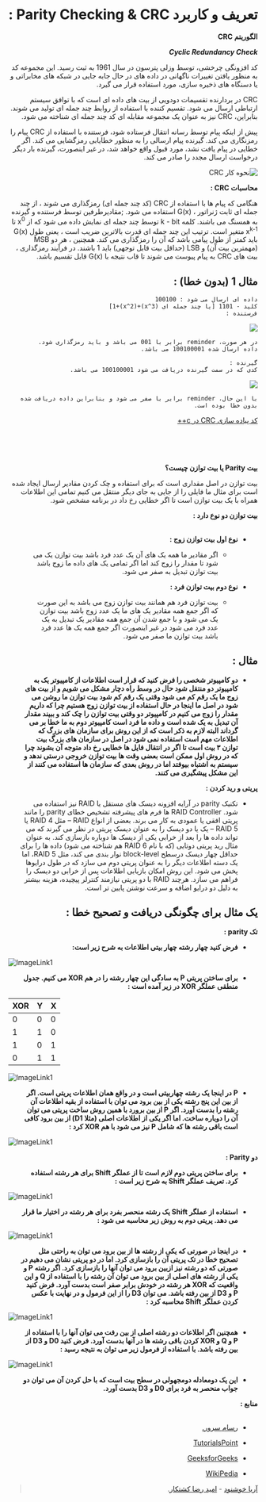 <div dir="rtl">

# تعریف و کاربرد Parity Checking & CRC :  

**الگوریتم CRC**

***Cyclic Redundancy Check***

کد افزونگی چرخشی، توسط وزلی پترسون در سال 1961 به ثبت رسید. این مجموعه کد به منظور یافتن تغییرات ناگهانی در داده های در حال جابه جایی در شبکه های مخابراتی و یا دسنگاه های ذخیره سازی، مورد استفاده قرار می گیرد.

CRC در بردارنده تقسیمات دودویی از بیت های داده ای است که با توافق سیستم ارتباطی ارسال می شود. تقسیم  کننده با استفاده از روابط چند جمله ای تولید می شوند. بنابراین، CRC نیز به عنوان یک مجموعه مقابله ای کد چند جمله ای شناخته می شود.

پیش از اینکه پیام توسط رسانه انتقال فرستاده شود، فرستنده با استفاده از CRC پیام را رمزنگاری می کند. گیرنده پیام ارسالی را به منظور خطایابی رمزگشایی می کند. اگر خطایی در پیام یافت نشد، مورد قبول واقع خواهد شد، در غیر اینصورت، گیرنده بار دیگر درخواست ارسال مجدد را صادر می کند.

![نحوه کار CRC](https://www.tutorialspoint.com/assets/questions/media/17615/35_1.jpg)

**محاسبات CRC :**

هنگامی که پیام ها با استفاده از CRC (کد چند جمله ای) رمزگذاری می شوند ، از چند جمله ای ثابت  ژنراتور ، <span dir="lrt">G(x)</span> استفاده می شود. ;مقادیرطرفین توسط فرستنده و گیرنده به همسنگ می باشند. کلمه k - bit توسط چند جمله ای نمایش داده می شود که از x<sup>0</sup> تا x<sup>k-1</sup> متغیر است. ترتیب این چند جمله ای قدرت بالاترین ضریب است ، یعنی  طول <span dir="lrt">G(x)</span> باید کمتر از طول پیامی باشد که آن را رمزگذاری می کند. همچنین ، هر دو MSB (مهمترین بیت آن) و LSB (حداقل بیت قابل توجهی) باید 1 باشند. در فرآیند رمزگذاری ، بیت های CRC به پیام پیوست می شوند تا قاب نتیجه با <span dir="lrt">G(x)</span> قابل تقسیم باشد.

## مثال 1 (بدون خطا) :

```
داده ای ارسال می شود : 100100
کلید - 1101 [یا چند جمله ای (x^3)+(x^2)+1]
فرستنده :
```
![](https://cdncontribute.geeksforgeeks.org/wp-content/uploads/rational1.jpg)
```
در هر صورت، reminder برابر با 001 می باشد و باید رمزگذاری شود.
داده ارسال شده 100100001 می باشد.

گیرنده :
کدی که در سمت گیرنده دریافت می شود 100100001 می باشد.
```
![](https://cdncontribute.geeksforgeeks.org/wp-content/uploads/rational2.jpg)
```
با این حال، reminder برابر با صفر می شود و بنابراین داده دریافت شده بدون خطا بوده است.
```

[کد پیاده سازی CRC در c++](https://github.com/omidnw/CRC-ParityChecking/blob/master/CRC.cpp)

<br/><br/><br/>

**بیت Parity یا بیت توازن چیست؟** <br/>

بیت توازن در اصل مقداری است که برای استفاده و چک کردن مقادیر ارسال ایجاد شده است برای مثال ما فایلی را از جایی به جای دیگر منتقل می کنیم تمامی این اطلاعات همراه با یک بیت توازن است تا اگر خطایی رخ داد در برنامه مشخص شود.

**بیت توازن دو نوع دارد :** <br/><br/>

* **نوع اول بیت توازن زوج :**

  * اگر مقادیر ما همه یک های آن یک عدد فرد باشد بیت توازن  یک می شود تا مقدار را زوج کند اما اگر تمامی یک های داده ما زوج باشد بیت توازن تبدیل به صفر می شود.

* **نوع دوم بیت توازن فرد :**
  * بیت توازن فرد هم همانند بیت توازن زوج می باشد به این صورت که اگر جمع همه مقادیر یک های ما یک عدد زوج باشد بیت توازن یک می شود و با جمع شدن آن جمع همه مقادیر یک تبدیل به یک عدد فرد می شود در غیر اینصورت اگر جمع همه یک ها عدد فرد باشد بیت توازن ما صفر می شود.

## مثال :
* **دو کامپیوتر شخصی را فرض کنید که قرار است اطلاعات از کامپیوتر یک به کامپیوتر دو منتقل شود حال در وسط راه دچار مشکل می شویم و از بیت های زوج ما یک رقم کم می شود وقتی یک رقم کم شود بیت توازن ما روشن می شود در اصل ما اینجا در حال استفاده از بیت توازن زوج هستیم چرا که داریم مقدار را زوج می کنیم در کامپیوتر دو وقتی بیت توازن را چک کند و ببیند مقدار آن تبدیل به یک شده است و داده ما فرد است کامپیوتر دوم به ما خطا بر می گرداند البته لازم به ذکر است که از این روش برای سازمان های بزرگ که اطلاعات مهم است استفاده نمی شود در اصل در سازمان های بزرگ بیت توازن ۳ بیت است تا اگر در انتقال فایل ها خطایی رخ داد متوجه آن بشوند چرا که در روش اول ممکن است بعضی وقت ها بیت توازن خروجی درستی ندهد و سیستم به اشتباه بیوفتد اما در روش بعدی که سازمان ها استفاده می کنند از این مشکل پیشگیری می کنند.**

**پریتی و رید کردن :**

* تکنیک parity  در آرایه افزونه دیسک های مستقل یا RAID نیز استفاده می شود. RAID Controller ها فرم های پیشرفته تشخیص خطای parity را مانند پریتی افقی یا عمودی به کار می برند. بعضی از انواع RAID – مثل RAID 4 یا RAID 5 – یک یا دو دیسک را به عنوان دیسک پریتی در نظر می گیرند که می تواند داده ها را بعد از خرابی یکی از دیسک ها دوباره بازسازی کند. به عنوان مثال رید پریتی دوتایی (که با نام RAID 6 هم شناخته می شود) داده ها را برای حداقل چهار دیسک درسطح block-level نوار بندی می کند، مثل RAID 5، اما یک دسته اطلاعات دیگر را به عنوان پریتی دوم می سازد که در طول درایوها پخش می شود. این روش امکان بازیابی اطلاعات پس از خرابی دو دیسک را فراهم می سازد. هرچند RAID با دو پریتی نیازمند کنترلر پیچیده، هزینه بیشتر به دلیل دو درایو اضافه و سرعت نوشتن پایین تر است.

## یک مثال برای چگونگی دریافت و تصحیح خطا :
**تک parity :** </br>

* **فرض کنید چهار رشته چهار بیتی اطلاعات به شرح زیر است:** <br/>

<div dir="ltr">

![ImageLink1](https://rasamserver.com/wp-content/uploads/2019/08/2019-08-20_134644.jpg)

</div>

* **برای ساختن پریتی P به سادگی این چهار رشته را در هم XOR می کنیم.  جدول منطقی عملگر XOR در زیر آمده است :** <br/>

<div dir="ltr">

| XOR  | Y  | X  |
|---|---|---|
| 0  | 0  | 0  |
| 1  | 1  | 0  |
| 1  | 0  | 1  |
| 0  | 1  | 1  |

</div>

<div dir="ltr">

![ImageLink1](https://rasamserver.com/wp-content/uploads/2019/08/2019-08-20_134737.jpg)

</div>

* **P در اینجا یک رشته چهاربیتی است و در واقع همان اطلاعات پریتی است. اگر از بین این پنج رشته یکی از بین برود می توان با استفاده از بقیه  اطلاعات آن رشته را بدست آورد. اگر P از بین برورد با همین روش ساخت پریتی می توان آن را دوباره ساخت. اما اگر یکی از اطلاعات اصلی (مثلا D1) از بین برود کافی است باقی رشته ها که شامل P نیز می شود با هم XOR کرد :** <br/>

<div dir="ltr">

![ImageLink1](https://rasamserver.com/wp-content/uploads/2019/08/2019-08-20_134754.jpg)

</div>

**دو Parity :**

* **برای ساختن پریتی دوم لازم است تا از عملگر Shift برای هر رشته استفاده کرد. تعریف عملگر Shift به شرح زیر است :** <br/>

<div dir="ltr">

![ImageLink1](https://rasamserver.com/wp-content/uploads/2019/08/2019-08-20_134811.jpg)

</div>

* **استفاده از عملگر Shift یک رشته منحصر بفرد برای هر رشته در اختیار ما قرار می دهد. پریتی دوم به روش زیر محاسبه می شود :** <br/>

<div dir="ltr">

![ImageLink1](https://rasamserver.com/wp-content/uploads/2019/08/2019-08-20_134827.jpg)

</div>

* **در اینجا در صورتی که یکی از رشته ها از بین برود می توان به راحتی مثل تصحیح خطا در تک پریتی آن را بازسازی کرد. اما در دو پریتی نشان می دهیم در صورتی که دو رشته نیز ازبین برود می توان آنها را بازسازی کرد. اگر رشته P و یکی از رشته های اصلی از بین برود می توان آن رشته را با استفاده از Q و این واقعیت که XOR هر رشته در خودش برابر صفر است بدست آورد. فرض کنید P و D3 از بین رفته باشد. می توان D3 را از این فرمول و در نهایت  با عکس کردن عملگر Shift  محاسبه کرد :** <br/>

<div dir="ltr">

![ImageLink1](https://rasamserver.com/wp-content/uploads/2019/08/2019-08-20_134839.jpg)

</div>

* **همچنین اگر اطلاعات دو رشته اصلی از بین رفت می توان آنها را با استفاده از P و Q و XOR کردن باقی رشته ها در آنها بدست آورد. فرض کنید D0 و D3 از بین رفته باشد. با استفاده از فرمول زیر می توان به نتیجه رسید :** <br/>

<div dir="ltr">

![ImageLink1](https://rasamserver.com/wp-content/uploads/2019/08/2019-08-20_134854.jpg)

</div>

* **این یک دومعادله دومجهولی در سطح بیت است که با حل کردن آن می توان دو جواب منحصر به فرد برای D0 و D3 بدست آورد.**

**منابع :** <br/><br/>
- [رسام سرور.][RasamServer]

- [TutorialsPoint][TutorialsPoint]

- [GeeksforGeeks][GeeksforGeeks]

- [WikiPedia][WikiPedia]


>[آریا خوشنود][GithubAriakh55] - [امید رضا کشتکار][Githubomidnw].

[RasamServer]: https://rasamserver.com/

[GithubAriakh55]: https://github.com/ariakh55/

[Githubomidnw]: https://github.com/omidnw/

[TutorialsPoint]: https://www.tutorialspoint.com/what-is-algorithm-for-computing-the-crc

[GeeksforGeeks]: https://www.geeksforgeeks.org/modulo-2-binary-division/

[WikiPedia]: https://en.wikipedia.org/wiki/Cyclic_redundancy_check

</div>
